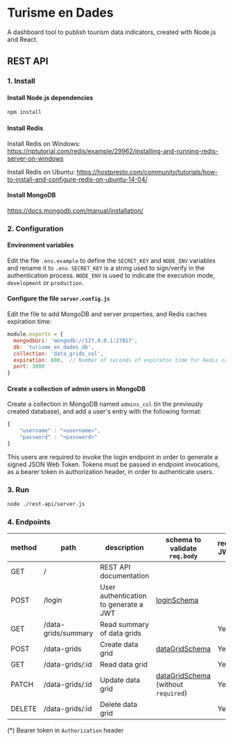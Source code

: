 # Turisme en Dades

A dashboard tool to publish tourism data indicators, created with Node.js and React.

## REST API

### 1. Install

#### Install Node.js dependencies

```bash
npm install
```

#### Install Redis

Install Redis on Windows: https://riptutorial.com/redis/example/29962/installing-and-running-redis-server-on-windows

Install Redis on Ubuntu: https://hostpresto.com/community/tutorials/how-to-install-and-configure-redis-on-ubuntu-14-04/

#### Install MongoDB

https://docs.mongodb.com/manual/installation/

### 2. Configuration

#### Environment variables

Edit the file `.env.example` to define the `SECRET_KEY` and `NODE_ENV` variables and rename it to `.env`. `SECRET_KEY` is a string used to sign/verify in the authentication process. `NODE_ENV` is used to indicate the execution mode, `development` or `production`.

#### Configure the file `server.config.js`

Edit the file to add MongoDB and server properties, and Redis caches expiration time:

```js
module.exports = {
  mongodbUri: 'mongodb://127.0.0.1:27017',
  db: 'turisme_en_dades_db',
  collection: 'data_grids_col',
  expiration: 600,  // Number of seconds of expiraton time for Redis caches.
  port: 3000
}
```

#### Create a collection of admin users in MongoDB

Create a collection in MongoDB named `admins_col` (in the previously created database), and add a user's entry with the following format:

```js
{
    "username" : "<username>",
    "password" : "<password>"
}
```

This users are required to invoke the login endpoint in order to generate a signed JSON Web Token. Tokens must be passed in endpoint invocations, as a bearer token in authorization header, in order to authenticate users.

### 3. Run

```bash
node ./rest-api/server.js
```

### 4. Endpoints

| method | path | description | schema to validate `req.body` | required JWT (*) |
|-|-|-|-|-|
| GET | / | REST API documentation |||
| POST | /login | User authentication to generate a JWT |[loginSchema](https://github.com/Fundacio-Bit/turisme-en-dades/blob/master/rest-api/schemas/loginSchema.js)||
| GET | /data-grids/summary | Read summary of data grids || Yes |
| POST | /data-grids | Create data grid |[dataGridSchema](https://github.com/Fundacio-Bit/turisme-en-dades/blob/master/rest-api/schemas/dataGridSchema.js)| Yes |
| GET | /data-grids/:id | Read data grid || Yes |
| PATCH | /data-grids/:id | Update data grid |[dataGridSchema](https://github.com/Fundacio-Bit/turisme-en-dades/blob/master/rest-api/schemas/dataGridSchema.js) (without `required`)| Yes |
| DELETE | /data-grids/:id | Delete data grid || Yes |

(*) Bearer token in `Authorization` header
